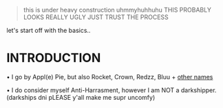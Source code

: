 > this is under heavy construction uhmmyhuhhuhu THIS PROBABLY LOOKS REALLY UGLY JUST TRUST THE PROCESS


let's start off with the basics..

# INTRODUCTION

• I go by Appl(e) Pie, but also Rocket, Crown, Redzz, Bluu + [other names](https://pronouns.cc/@RRR0cketz)



• I do consider myself Anti-Harrasment, however I am NOT a darkshipper. (darkships dni pLEASE y'all make me supr uncomfy)
